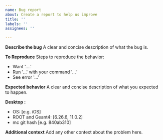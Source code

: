 ```yaml
---
name: Bug report
about: Create a report to help us improve
title: ''
labels: ''
assignees: ''

---
```


**Describe the bug**
A clear and concise description of what the bug is.

**To Reproduce**
Steps to reproduce the behavior:
- Want '....'
- Run '...' with your command '...'
- See error '...'

**Expected behavior**
A clear and concise description of what you expected to happen.

**Desktop :**
- OS: [e.g. iOS]
- ROOT and Geant4: [6.26.6, 11.0.2]
- mc git hash [e.g. 840ab310]

**Additional context**
Add any other context about the problem here.
